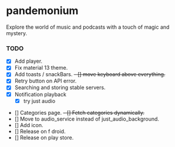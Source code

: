 # pandemonium

Explore the world of music and podcasts with a touch of magic and mystery.

### TODO
- [x] Add player.
- [x] Fix material 13 theme.
- [x] Add toasts / snackBars.
~~- [] move keyboard above everything.~~
- [x] Retry button on API error.
- [x] Searching and storing stable servers.
- [x] Notification playback
  - [x] try just audio
- [] Categories page.
  ~~- [] Fetch categories dynamically.~~
- [] Move to audio_service instead of just_audio_background.
- [] Add icon.
- [] Release on f droid.
- [] Release on play store.